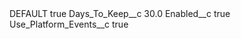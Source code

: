 <?xml version="1.0" encoding="UTF-8"?>
<CustomMetadata xmlns="http://soap.sforce.com/2006/04/metadata" xmlns:xsi="http://www.w3.org/2001/XMLSchema-instance" xmlns:xsd="http://www.w3.org/2001/XMLSchema">
    <label>DEFAULT</label>
    <protected>true</protected>
    <values>
        <field>Days_To_Keep__c</field>
        <value xsi:type="xsd:double">30.0</value>
    </values>
    <values>
        <field>Enabled__c</field>
        <value xsi:type="xsd:boolean">true</value>
    </values>
    <values>
        <field>Use_Platform_Events__c</field>
        <value xsi:type="xsd:boolean">true</value>
    </values>
</CustomMetadata>

